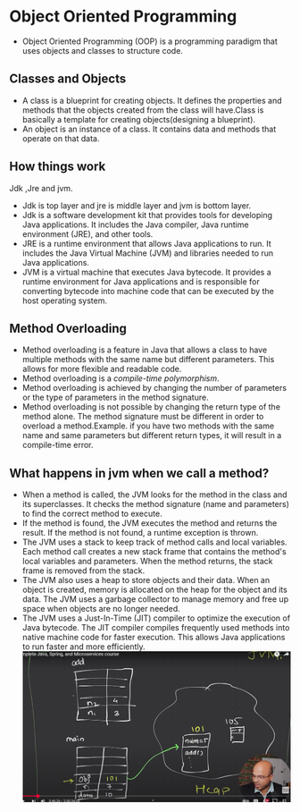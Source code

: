 # Object Oriented Programming
- Object Oriented Programming (OOP) is a programming paradigm that uses objects and classes to structure code.
## Classes and Objects
- A class is a blueprint for creating objects. It defines the properties and methods that the objects created from the class will have.Class is basically a template for creating objects(designing a blueprint).
- An object is an instance of a class. It contains data and methods that operate on that data.

## How things work
Jdk ,Jre and jvm.
- Jdk is top layer and jre is middle layer and jvm is bottom layer.
- Jdk is a software development kit that provides tools for developing Java applications. It includes the Java compiler, Java runtime environment (JRE), and other tools.
- JRE is a runtime environment that allows Java applications to run. It includes the Java Virtual Machine (JVM) and libraries needed to run Java applications.
- JVM is a virtual machine that executes Java bytecode. It provides a runtime environment for Java applications and is responsible for converting bytecode into machine code that can be executed by the host operating system.

## Method Overloading
- Method overloading is a feature in Java that allows a class to have multiple methods with the same name but different parameters. This allows for more flexible and readable code.
- Method overloading is a *compile-time polymorphism*.
- Method overloading is achieved by changing the number of parameters or the type of parameters in the method signature.
- Method overloading is not possible by changing the return type of the method alone. The method signature must be different in order to overload a method.Example. if you have two methods with the same name and same parameters but different return types, it will result in a compile-time error.

## What happens in jvm when we call a method?
- When a method is called, the JVM looks for the method in the class and its superclasses. It checks the method signature (name and parameters) to find the correct method to execute.
- If the method is found, the JVM executes the method and returns the result. If the method is not found, a runtime exception is thrown.
- The JVM uses a stack to keep track of method calls and local variables. Each method call creates a new stack frame that contains the method's local variables and parameters. When the method returns, the stack frame is removed from the stack.
- The JVM also uses a heap to store objects and their data. When an object is created, memory is allocated on the heap for the object and its data. The JVM uses a garbage collector to manage memory and free up space when objects are no longer needed.
- The JVM uses a Just-In-Time (JIT) compiler to optimize the execution of Java bytecode. The JIT compiler compiles frequently used methods into native machine code for faster execution. This allows Java applications to run faster and more efficiently.
![Image telling about how jvm works during oops](image.png)
